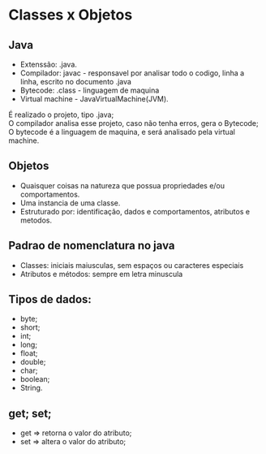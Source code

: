 # Classes x Objetos

## Java
- Extenssão: .java.  
- Compilador: javac - responsavel por analisar todo o codigo, linha a linha, escrito no documento .java  
- Bytecode: .class - linguagem de maquina  
- Virtual machine - JavaVirtualMachine(JVM).  

É realizado o projeto, tipo .java;  
O compilador analisa esse projeto, caso não tenha erros, gera o Bytecode;  
O bytecode é a linguagem de maquina, e será analisado pela virtual machine.  

## Objetos
- Quaisquer coisas na natureza que possua propriedades e/ou comportamentos.  
- Uma instancia de uma classe.  
- Estruturado por: identificação, dados e comportamentos, atributos e metodos.  

## Padrao de nomenclatura no java
- Classes: iniciais maiusculas, sem espaços ou caracteres especiais  
- Atributos e métodos: sempre em letra minuscula  

## Tipos de dados:
- byte;  
- short;  
- int;  
- long;  
- float;  
- double;  
- char;  
- boolean;  
- String.

## get; set;
- get => retorna o valor do atributo;  
- set => altera o valor do atributo;  
